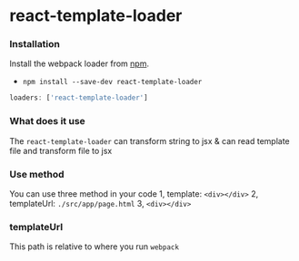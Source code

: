 react-template-loader
===

### Installation
Install the webpack loader from [npm](https://www.npmjs.com/package/react-template-loader).
- `npm install --save-dev react-template-loader`

```webpack.config.js
loaders: ['react-template-loader']
```

### What does it use
The `react-template-loader` can transform string to jsx & can read template file and transform file to jsx

### Use method
You can use three method in your code
1, template: `<div></div>`
2, templateUrl: `./src/app/page.html`
3, `<div></div>`

### templateUrl
This path is relative to where you run `webpack`
